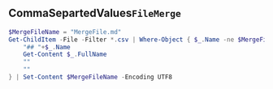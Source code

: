 ## CommaSepartedValues`FileMerge`
```ps1
$MergeFileName = "MergeFile.md"
Get-ChildItem -File -Filter *.csv | Where-Object { $_.Name -ne $MergeFileName } | ForEach-Object {
    "## "+$_.Name
    Get-Content $_.FullName
    ""  
    ""  
} | Set-Content $MergeFileName -Encoding UTF8
```
